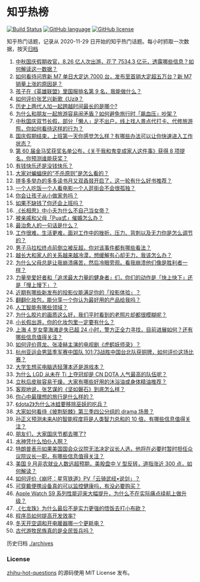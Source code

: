 # 知乎热榜
[![Build Status](https://github.com/ToWeLong/zhihu-hot-questions/workflows/CI/badge.svg)](https://github.com/ToWeLong/zhihu-hot-questions/actions)
[![GitHub language](https://img.shields.io/badge/language-golang-orange.svg)](https://golang.org/)
[![GitHub license](https://img.shields.io/github/license/ToWeLong/zhihu-hot-questions)](https://github.com/ToWeLong/zhihu-hot-questions/blob/main/LICENSE)

知乎热门话题，记录从 2020-11-29 日开始的知乎热门话题。每小时抓取一次数据，按天[归档](./archives)

<!-- BEGIN -->

1. [中秋国庆假期收官，8.26 亿人次出游，花了 7534.3 亿元，透露哪些信息？如何解读这一数据？](https://www.zhihu.com/question/624944520)
1. [如何看待问界新 M7 单日大定达 7000 台，发布至首销大定超五万台？新 M7 销量上涨的原因是？](https://www.zhihu.com/question/624914052)
1. [孩子在《英雄联盟》里国服排名第 9 名，我能做什么？](https://www.zhihu.com/question/624801875)
1. [如何评价张艺兴新歌《Uzi》？](https://www.zhihu.com/question/624792889)
1. [历史上两代人加一起跨越时间最长的是哪个?](https://www.zhihu.com/question/624784867)
1. [为什么和朋友一起旅游容易闹矛盾？如何避免旅行时「飙血压」吵架？](https://www.zhihu.com/question/623127232)
1. [中秋国庆双节长假，部分「懒人」足不出户，线上找人景点代打卡、代修旅游照，你如何看待这样的行为？](https://www.zhihu.com/question/624879996)
1. [国庆假期结束，上班第一天你感觉怎么样？有哪些办法可以让你快速进入工作状态？](https://www.zhihu.com/question/624941781)
1. [第 60 届金马奖获奖名单公布，《关于我和鬼变成家人这件事》获得 8 项提名，你预测谁能获奖？](https://www.zhihu.com/question/624679672)
1. [有钱快乐还是没钱快乐？](https://www.zhihu.com/question/624954608)
1. [大家对蝙蝠侠的“不杀原则”是怎么看的？](https://www.zhihu.com/question/623950278)
1. [拼多多举办的多多读书月又双叒叕开启了，这一轮有什么好书推荐？](https://www.zhihu.com/question/624895797)
1. [一个人吃饭一个人看电影一个人逛街会不会很孤独？](https://www.zhihu.com/question/624806396)
1. [你会让孩子从小做家务吗？](https://www.zhihu.com/question/615891210)
1. [如果不缺钱了你还会上班吗？](https://www.zhihu.com/question/623833141)
1. [《长相思》中小夭为什么不自己当女帝？](https://www.zhihu.com/question/617684583)
1. [被亲戚和父母「Pua式」催婚怎么办？](https://www.zhihu.com/question/622746365)
1. [最治愈人的一句话是什么？](https://www.zhihu.com/question/624920650)
1. [工作很难，生活更难，面对工作中的挫折、压力、背刺以及无力你是怎么调节的？](https://www.zhihu.com/question/624904667)
1. [男子马拉松终点前倒立被反超，你对该事件都有哪些看法？](https://www.zhihu.com/question/624518027)
1. [越长大和家人的关系越来越冷漠，想缓解有心却无力，我该怎么办？](https://www.zhihu.com/question/621809193)
1. [为什么父母总是让我崩溃痛苦，然后冷眼旁观。看我崩溃他们像是胜利者一样？](https://www.zhihu.com/question/622848033)
1. [力量举爱好者和「追求最大力量的健身者」们，你们的动作是「快上快下」还是「慢上慢下」？](https://www.zhihu.com/question/621166472)
1. [近期有哪些新发布的投影仪能满足你的「投影体验」？](https://www.zhihu.com/question/619680728)
1. [翻翻化妆包，能分享一个你认为最好用的产品给我吗？](https://www.zhihu.com/question/509492142)
1. [人工智能有哪些领域？](https://www.zhihu.com/question/446176207)
1. [为什么胶片的画质这么好，我们平时看到的老照片却都很模糊呢？](https://www.zhihu.com/question/268664390)
1. [小长假出游，你的化妆包里一定要有什么？](https://www.zhihu.com/question/622787517)
1. [上海 4 岁女童海滩走失已超 24 小时，警方正全力寻找，目前进展如何？还有哪些信息值得关注？](https://www.zhihu.com/question/624858707)
1. [如何评价蒋龙、张凌赫主演的电视剧《虎鹤妖师录》？](https://www.zhihu.com/question/558653530)
1. [杭州亚运会男篮季军赛中国队 101:73战胜中国台北队获铜牌，如何评价这场比赛？](https://www.zhihu.com/question/624879139)
1. [大学生想买电脑选轻薄本还是游戏本？](https://www.zhihu.com/question/624889030)
1. [为什么 LGD 从未在 Ti 上夺冠却是 CN DOTA 人气最高的队伍呢？](https://www.zhihu.com/question/487457682)
1. [立秋后皮肤容易干燥，大家有哪些好用的沐浴油或身体精油推荐？](https://www.zhihu.com/question/618787518)
1. [客观地说，张艺谋的《坚如磐石》到底怎么样？](https://www.zhihu.com/question/624013012)
1. [你心中最理想的旅行是什么样的？](https://www.zhihu.com/question/624356199)
1. [《dota2》为什么冰蛙要移除巫妖的吃兵？](https://www.zhihu.com/question/624283818)
1. [大家如何看待《披荆斩棘》第三季四公分组的 drama 场景？](https://www.zhihu.com/question/624881756)
1. [孙正义预测未来AI的智能程度将是人类智力总和的 10 倍，有哪些信息值得关注？](https://www.zhihu.com/question/624866226)
1. [朋友们，大家国庆节都去哪了?](https://www.zhihu.com/question/624216076)
1. [水神凭什么怕仆人啊？](https://www.zhihu.com/question/624653685)
1. [特朗普表示如果美国国会众议院无法决定议长人选，他将在必要时暂时担任众议院议长一职，有哪些信息值得关注？](https://www.zhihu.com/question/624866620)
1. [美国 9 月非农就业人数远超预期，美股盘中 V 型反转，道指涨近 300 点，如何解读？](https://www.zhihu.com/question/624944802)
1. [如何评价《崩坏：星穹铁道》PV「云骑武经•说剑」？](https://www.zhihu.com/question/624864612)
1. [可穿戴便携设备真的可以监控健康吗，有没必要购买？](https://www.zhihu.com/question/623902516)
1. [Apple Watch S9 系列性能迎来大幅提升，为什么不在实际痛点续航上做升级？](https://www.zhihu.com/question/621849745)
1. [《七龙珠》为什么最后不是实力更强的悟饭去打小布欧？](https://www.zhihu.com/question/21479250)
1. [程序员如何提高开发效率?](https://www.zhihu.com/question/392672120)
1. [冬天开空调和开电暖器哪一个更耗电？](https://www.zhihu.com/question/27960688)
1. [古代游牧民族真的是全民皆兵吗？](https://www.zhihu.com/question/493558442)

<!-- END -->

历史归档 [./archives](./archives)


### License
[zhihu-hot-questions](https://github.com/towelong/zhihu-hot-questions) 的源码使用 MIT License 发布。